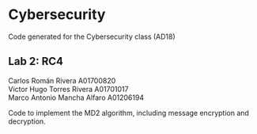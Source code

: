# Cybersecurity

Code generated for the Cybersecurity class (AD18)

##  Lab 2: RC4

Carlos Román Rivera           A01700820  
Victor Hugo Torres Rivera     A01701017  
Marco Antonio Mancha Alfaro   A01206194  

Code to implement the MD2 algorithm, including message encryption and decryption.
